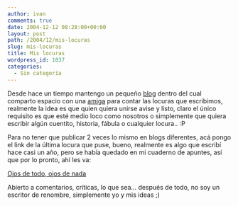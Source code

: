 ```yaml
---
author: ivan
comments: true
date: 2004-12-12 08:28:00+00:00
layout: post
path: /2004/12/mis-locuras
slug: mis-locuras
title: Mis locuras
wordpress_id: 1037
categories:
  - Sin categoría
---
```


Desde hace un tiempo mantengo un pequeño [blog](http://minicuentos.blogspot.com/) dentro del cual comparto espacio con una [amiga](http://nitadp.blogspot.com/) para contar las locuras que escribimos, realmente la idea es que quien quiera unirse avise y listo, claro el único requisito es que esté medio loco como nosotros o simplemente que quiera escribir algún cuentito, historia, fábula o cualquier locura.. :P

Para no tener que publicar 2 veces lo mismo en blogs diferentes, acá pongo el link de la última locura que puse, bueno, realmente es algo que escribí hace casi un año, pero se había quedado en mi cuaderno de apuntes, así que por lo pronto, ahí les va:

[Ojos de todo, ojos de nada](http://minicuentos.blogspot.com/2004/12/ojos-de-todo-ojos-de-nada.html)

Abierto a comentarios, críticas, lo que sea... después de todo, no soy un escritor de renombre, simplemente yo y mis ideas ;)
